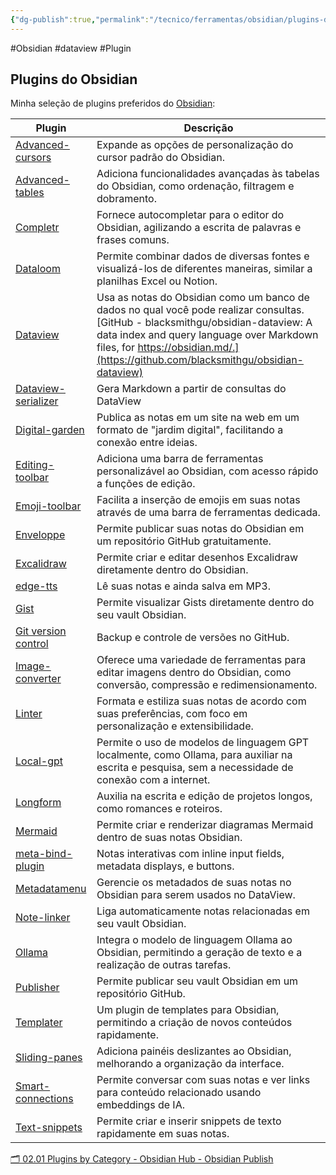 ```yaml
---
{"dg-publish":true,"permalink":"/tecnico/ferramentas/obsidian/plugins-do-obsidian/","title":"Plugins do Obsidian","metatags":{"description":"Seleção dos principais plugins para o editor Obsidian"},"noteIcon":2,"updated":"2025-06-20T21:23:18.518-03:00"}
---
```



#Obsidian #dataview #Plugin

## Plugins do Obsidian

Minha seleção de plugins preferidos do [Obsidian](Obsidian.md):

| Plugin                                                                            | Descrição                                                                                                                                                                                                                                                         |
| --------------------------------------------------------------------------------- | ----------------------------------------------------------------------------------------------------------------------------------------------------------------------------------------------------------------------------------------------------------------- |
| [Advanced-cursors](https://github.com/SkepticMystic/advanced-cursors)             | Expande as opções de personalização do cursor padrão do Obsidian.                                                                                                                                                                                                 |
| [Advanced-tables](https://github.com/tgrosinger/advanced-tables-obsidian)         | Adiciona funcionalidades avançadas às tabelas do Obsidian, como ordenação, filtragem e dobramento.                                                                                                                                                                |
| [Completr](https://github.com/tth05/obsidian-completr)                            | Fornece autocompletar para o editor do Obsidian, agilizando a escrita de palavras e frases comuns.                                                                                                                                                                |
| [Dataloom](https://github.com/trey-wallis/obsidian-dataloom)                      | Permite combinar dados de diversas fontes e visualizá-los de diferentes maneiras, similar a planilhas Excel ou Notion.                                                                                                                                            |
| [Dataview](https://github.com/blacksmithgu/obsidian-dataview)                     | Usa as notas do Obsidian como um banco de dados no qual você pode realizar consultas.[GitHub - blacksmithgu/obsidian-dataview: A data index and query language over Markdown files, for https://obsidian.md/.](https://github.com/blacksmithgu/obsidian-dataview) |
| [Dataview-serializer](https://github.com/dsebastien/obsidian-dataview-serializer) | Gera Markdown a partir de consultas do DataView                                                                                                                                                                                                                   |
| [Digital-garden](https://github.com/oleeskild/obsidian-digital-garden)            | Publica as notas em um site na web em um formato de "jardim digital", facilitando a conexão entre ideias.                                                                                                                                                         |
| [Editing-toolbar](https://github.com/PKM-er/obsidian-editing-toolbar)             | Adiciona uma barra de ferramentas personalizável ao Obsidian, com acesso rápido a funções de edição.                                                                                                                                                              |
| [Emoji-toolbar](https://github.com/oliveryh/obsidian-emoji-toolbar)               | Facilita a inserção de emojis em suas notas através de uma barra de ferramentas dedicada.                                                                                                                                                                         |
| [Enveloppe](https://github.com/Enveloppe/obsidian-enveloppe)                      | Permite publicar suas notas do Obsidian em um repositório GitHub gratuitamente.                                                                                                                                                                                   |
| [Excalidraw](https://github.com/zsviczian/obsidian-excalidraw-plugin)             | Permite criar e editar desenhos Excalidraw diretamente dentro do Obsidian.                                                                                                                                                                                        |
| [edge-tts](https://github.com/travisvn/obsidian-edge-tts)                         | Lê suas notas e ainda salva em MP3.                                                                                                                                                                                                                               |
| [Gist](https://github.com/linjunpop/obsidian-gist)                                | Permite visualizar Gists diretamente dentro do seu vault Obsidian.                                                                                                                                                                                                |
| [Git version control](https://github.com/Vinzent03/obsidian-git)                  | Backup e controle de versões no GitHub.                                                                                                                                                                                                                           |
| [Image-converter](https://github.com/xryul/obsidian-image-converter)              | Oferece uma variedade de ferramentas para editar imagens dentro do Obsidian, como conversão, compressão e redimensionamento.                                                                                                                                      |
| [Linter](https://github.com/platers/obsidian-linter)                              | Formata e estiliza suas notas de acordo com suas preferências, com foco em personalização e extensibilidade.                                                                                                                                                      |
| [Local-gpt](https://github.com/pfrankov/obsidian-local-gpt)                       | Permite o uso de modelos de linguagem GPT localmente, como Ollama, para auxiliar na escrita e pesquisa, sem a necessidade de conexão com a internet.                                                                                                              |
| [Longform](https://github.com/kevboh/longform)                                    | Auxilia na escrita e edição de projetos longos, como romances e roteiros.                                                                                                                                                                                         |
| [Mermaid](https://github.com/dartungar/obsidian-mermaid)                          | Permite criar e renderizar diagramas Mermaid dentro de suas notas Obsidian.                                                                                                                                                                                       |
| [meta-bind-plugin](https://github.com/mProjectsCode/obsidian-meta-bind-plugin)    | Notas interativas com inline input fields, metadata displays, e buttons.                                                                                                                                                                                          |
| [Metadatamenu](https://github.com/mdelobelle/metadatamenu)                        | Gerencie os metadados de suas notas no Obsidian para serem usados no DataView.                                                                                                                                                                                    |
| [Note-linker](https://github.com/AlexW00/obsidian-note-linker)                    | Liga automaticamente notas relacionadas em seu vault Obsidian.                                                                                                                                                                                                    |
| [Ollama](https://github.com/hinterdupfinger/obsidian-ollama)                      | Integra o modelo de linguagem Ollama ao Obsidian, permitindo a geração de texto e a realização de outras tarefas.                                                                                                                                                 |
| [Publisher](https://github.com/ObsidianPublisher/obsidian-github-publisher)       | Permite publicar seu vault Obsidian em um repositório GitHub.                                                                                                                                                                                                     |
| [Templater](https://github.com/SilentVoid13/Templater)                            | Um plugin de templates para Obsidian, permitindo a criação de novos conteúdos rapidamente.                                                                                                                                                                        |
| [Sliding-panes](https://github.com/deathau/sliding-panes-obsidian)                | Adiciona painéis deslizantes ao Obsidian, melhorando a organização da interface.                                                                                                                                                                                  |
| [Smart-connections](https://github.com/brianpetro/obsidian-smart-connections)     | Permite conversar com suas notas e ver links para conteúdo relacionado usando embeddings de IA.                                                                                                                                                                   |
| [Text-snippets](https://github.com/ArianaKhit/text-snippets-obsidian)             | Permite criar e inserir snippets de texto rapidamente em suas notas.                                                                                                                                                                                              |

[🗂️ 02.01 Plugins by Category - Obsidian Hub - Obsidian Publish](https://publish.obsidian.md/hub/02+-+Community+Expansions/02.01+Plugins+by+Category/%F0%9F%97%82%EF%B8%8F+02.01+Plugins+by+Category)
